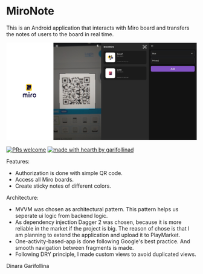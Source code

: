 # MiroNote

This is an Android application that interacts with Miro board and transfers the notes of users to the board in real time.

![Demo](demo.jpg)

[![PRs welcome](https://img.shields.io/badge/PRs-welcome-ff69b4.svg?style=flat-square)](https://github.com/garifollinad/MiroNote/pulls)
[![made with hearth by garifollinad](https://img.shields.io/badge/made%20with%20%E2%99%A5%20by-garifollinad-ff1414.svg?style=flat-square)](https://github.com/garifollinad)

Features:
- Authorization is done with simple QR code.
- Access all Miro boards.
- Create sticky notes of different colors.

Architecture:
- MVVM was chosen as architectural pattern. This pattern helps us seperate ui logic from backend logic. 
- As dependency injection Dagger 2 was chosen, because it is more reliable in the market if the project is big.
The reason of chose is that I am planning to extend the application and upload it to PlayMarket.
- One-activity-based-app is done following Google's best practice. And smooth navigation between fragments is made.
- Following DRY principle, I made custom views to avoid duplicated views.

Dinara Garifollina
